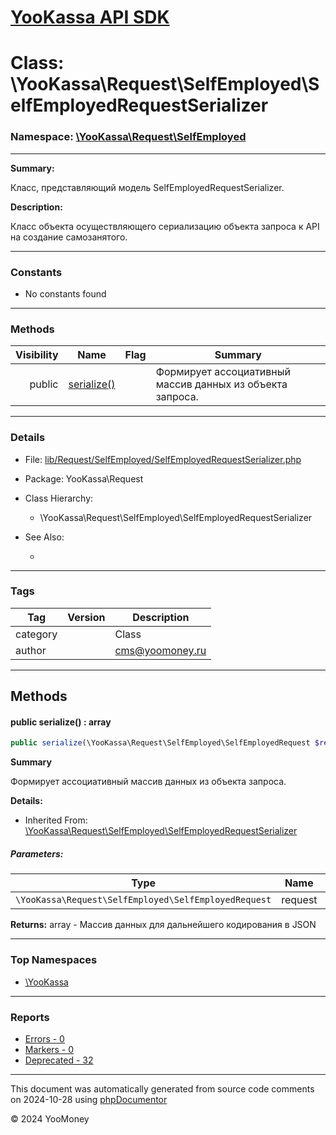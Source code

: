 # [YooKassa API SDK](../home.md)

# Class: \YooKassa\Request\SelfEmployed\SelfEmployedRequestSerializer
### Namespace: [\YooKassa\Request\SelfEmployed](../namespaces/yookassa-request-selfemployed.md)
---
**Summary:**

Класс, представляющий модель SelfEmployedRequestSerializer.

**Description:**

Класс объекта осуществляющего сериализацию объекта запроса к API на создание самозанятого.

---
### Constants
* No constants found

---
### Methods
| Visibility | Name | Flag | Summary |
| ----------:| ---- | ---- | ------- |
| public | [serialize()](../classes/YooKassa-Request-SelfEmployed-SelfEmployedRequestSerializer.md#method_serialize) |  | Формирует ассоциативный массив данных из объекта запроса. |

---
### Details
* File: [lib/Request/SelfEmployed/SelfEmployedRequestSerializer.php](../../lib/Request/SelfEmployed/SelfEmployedRequestSerializer.php)
* Package: YooKassa\Request
* Class Hierarchy:
  * \YooKassa\Request\SelfEmployed\SelfEmployedRequestSerializer

* See Also:
  * [](https://yookassa.ru/developers/api)

---
### Tags
| Tag | Version | Description |
| --- | ------- | ----------- |
| category |  | Class |
| author |  | cms@yoomoney.ru |

---
## Methods
<a name="method_serialize" class="anchor"></a>
#### public serialize() : array

```php
public serialize(\YooKassa\Request\SelfEmployed\SelfEmployedRequest $request) : array
```

**Summary**

Формирует ассоциативный массив данных из объекта запроса.

**Details:**
* Inherited From: [\YooKassa\Request\SelfEmployed\SelfEmployedRequestSerializer](../classes/YooKassa-Request-SelfEmployed-SelfEmployedRequestSerializer.md)

##### Parameters:
| Type | Name | Description |
| ---- | ---- | ----------- |
| <code lang="php">\YooKassa\Request\SelfEmployed\SelfEmployedRequest</code> | request  |  |

**Returns:** array - Массив данных для дальнейшего кодирования в JSON



---

### Top Namespaces

* [\YooKassa](../namespaces/yookassa.md)

---

### Reports
* [Errors - 0](../reports/errors.md)
* [Markers - 0](../reports/markers.md)
* [Deprecated - 32](../reports/deprecated.md)

---

This document was automatically generated from source code comments on 2024-10-28 using [phpDocumentor](http://www.phpdoc.org/)

&copy; 2024 YooMoney